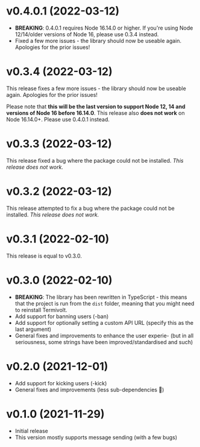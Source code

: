# v0.4.0.1 (2022-03-12)

- **BREAKING**: 0.4.0.1 requires Node 16.14.0 or higher. If you're using Node 12/14/older versions of Node 16, please use 0.3.4 instead.
- Fixed a few more issues - the library should now be useable again. Apologies for the prior issues!

# v0.3.4 (2022-03-12)

This release fixes a few more issues - the library should now be useable again. Apologies for the prior issues!

Please note that **this will be the last version to support Node 12, 14 and versions of Node 16 before 16.14.0**. This release also **does not work** on Node 16.14.0+. Please use 0.4.0.1 instead.

# v0.3.3 (2022-03-12)

This release fixed a bug where the package could not be installed. _This release does not work._

# v0.3.2 (2022-03-12)

This release attempted to fix a bug where the package could not be installed. _This release does not work._

# v0.3.1 (2022-02-10)

This release is equal to v0.3.0.

# v0.3.0 (2022-02-10)

- **BREAKING**: The library has been rewritten in TypeScript - this means that the project is run from the `dist` folder, meaning that you might need to reinstall Termivolt.
- Add support for banning users (-ban)
- Add support for optionally setting a custom API URL (specify this as the last argument)
- General fixes and improvements to enhance the user experie- (but in all seriousness, some strings have been improved/standardised and such)

# v0.2.0 (2021-12-01)

- Add support for kicking users (-kick)
- General fixes and improvements (less sub-dependencies :tada:)

# v0.1.0 (2021-11-29)

- Initial release
- This version mostly supports message sending (with a few bugs)
